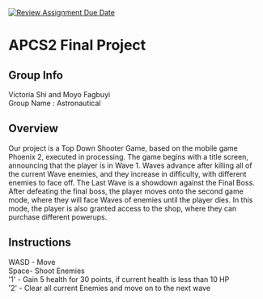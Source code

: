 [![Review Assignment Due Date](https://classroom.github.com/assets/deadline-readme-button-24ddc0f5d75046c5622901739e7c5dd533143b0c8e959d652212380cedb1ea36.svg)](https://classroom.github.com/a/syDSSnTt)
# APCS2 Final Project

## Group Info
Victoria Shi and Moyo Fagbuyi  
Group Name : Astronautical
## Overview
Our project is a Top Down Shooter Game, based on the mobile game Phoenix 2, executed in processing. The game begins with a title screen, announcing that the player is in Wave 1. Waves advance after killing all of the current Wave enemies, and they increase in difficulty, with different enemies to face off. The Last Wave is a showdown against the Final Boss. After defeating the final boss, the player moves onto the second game mode, where they will face Waves of enemies until the player dies. In this mode, the player is also granted access to the shop, where they can purchase different powerups.
## Instructions
WASD - Move  
Space- Shoot Enemies    
'1' - Gain 5 health for 30 points, if current health is less than 10 HP  
'2' - Clear all current Enemies and move on to the next wave  

